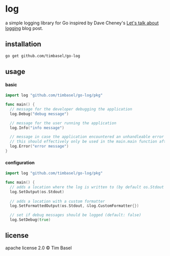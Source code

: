 <!-- markdownlint-disable MD001 -->

# log

a simple logging library for Go inspired by Dave Cheney's [Let's talk about logging](https://dave.cheney.net/2015/11/05/lets-talk-about-logging) blog post.

## installation

```bash
go get github.com/timbasel/go-log
```

## usage

#### basic

```go
import log "github.com/timbasel/go-log/pkg"

func main() {
  // message for the developer debugging the application
  log.Debug("debug message")

  // message for the user running the application
  log.Info("info message")

  // message in case the application encountered an unhandleable error and will terminate after messaging
  // this should effectively only be used in the main.main function after bubbling up the unhandled error
  log.Error("error message")
}
```

#### configuration

```go
import log "github.com/timbasel/go-log/pkg"

func main() {
  // adds a location where the log is written to (by default os.Stdout is set)
  log.SetOutput(os.Stdout)
  
  // adds a location with a custom formatter
  log.SetFormattedOutput(os.Stdout, &log.CustomFormatter{})

  // set if debug messages should be logged (default: false)
  log.SetDebug(true)
```

## license

apache license 2.0 © Tim Basel
